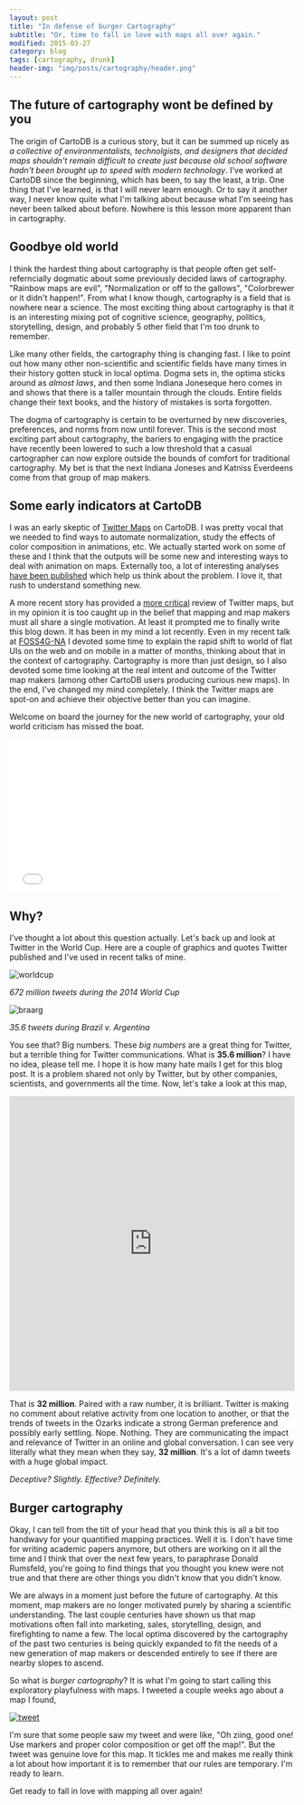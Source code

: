 ```yaml
---
layout: post
title: "In defense of burger Cartography"
subtitle: "Or, time to fall in love with maps all over again."
modified: 2015-03-27
category: blog
tags: [cartography, drunk]
header-img: "img/posts/cartography/header.png"
---
```


## The future of cartography wont be defined by you

The origin of CartoDB is a curious story, but it can be summed up nicely as _a collective of environmentalists, technolgists, and designers that decided maps shouldn't remain difficult to create just because old school software hadn't been brought up to speed with modern technology_. I've worked at CartoDB since the beginning, which has been, to say the least, a trip. One thing that I've learned, is that I will never learn enough. Or to say it another way, I never know quite what I'm talking about because what I'm seeing has never been talked about before. Nowhere is this lesson more apparent than in cartography.

## Goodbye old world

I think the hardest thing about cartography is that people often get self-referncially dogmatic about some previously decided laws of cartography. "Rainbow maps are evil", "Normalization or off to the gallows", "Colorbrewer or it didn't happen!". From what I know though, cartography is a field that is nowhere near a science. The most exciting thing about cartography is that it is an interesting mixing pot of cognitive science, geography, politics, storytelling, design, and probably 5 other field that I'm too drunk to remember. 

Like many other fields, the cartography thing is changing fast. I like to point out how many other non-scientific and scientific fields have many times in their history gotten stuck in local optima. Dogma sets in, the optima sticks around as _almost laws_, and then some Indiana Joneseque hero comes in and shows that there is a taller mountain through the clouds. Entire fields change their text books, and the history of mistakes is sorta forgotten. 

The dogma of cartography is certain to be overturned by new discoveries, preferences, and norms from now until forever. This is the second most exciting part about cartography, the bariers to engaging with the practice have recently been lowered to such a low threshold that a casual cartographer can now explore outside the bounds of comfort for traditional cartography. My bet is that the next Indiana Joneses and Katniss Everdeens come from that group of map makers. 

## Some early indicators at CartoDB

I was an early skeptic of [Twitter Maps](http://blog.cartodb.com/twitter-maps/) on CartoDB. I was pretty vocal that we needed to find ways to automate normalization, study the effects of color composition in animations, etc. We actually started work on some of these and I think that the outputs will be some new and interesting ways to deal with animation on maps. Externally too, a lot of interesting analyses [have been published](http://www.floatingsheep.org/2014/08/mapping-ferguson-tweets-or-more-maps.html) which help us think about the problem. I love it, that rush to understand something new. 

A more recent story has provided a [more critical](http://www.citylab.com/housing/2015/03/why-most-twitter-maps-cant-be-trusted/388586/) review of Twitter maps, but in my opinion it is too caught up in the belief that mapping and map makers must all share a single motivation. At least it prompted me to finally write this blog down. It has been in my mind a lot recently. Even in my recent talk at [FOSS4G-NA](https://2015.foss4g-na.org/session/what-map) I devoted some time to explain the rapid shift to world of flat UIs on the web and on mobile in a matter of months, thinking about that in the context of cartography. Cartography is more than just design, so I also devoted some time looking at the real intent and outcome of the Twitter map makers (among other CartoDB users producing curious new maps). In the end, I've changed my mind completely. I think the Twitter maps are spot-on and achieve their objective better than you can imagine. 

Welcome on board the journey for the new world of cartography, your old world criticism has missed the boat.

<iframe src="//giphy.com/embed/3zBmNY3YOBbDG" width="480" height="270" frameBorder="0" style="max-width: 100%" class="giphy-embed" webkitAllowFullScreen mozallowfullscreen allowFullScreen></iframe>

## Why?

I've thought a lot about this question actually. Let's back up and look at Twitter in the World Cup. Here are a couple of graphics and quotes Twitter published and I've used in recent talks of mine.

![worldcup](/img/posts/cartography/world-cup.png)

_672 million tweets during the 2014 World Cup_

![braarg](/img/posts/cartography/bra-ger.png)

_35.6 tweets during Brazil v. Argentina_

You see that? Big numbers. These _big numbers_ are a great thing for Twitter, but a terrible thing for Twitter communications. What is **35.6 million**? I have no idea, please tell me. I hope it is how many hate mails I get for this blog post. It is a problem shared not only by Twitter, but by other companies, scientists, and governments all the time. Now, let's take a look at this map,

<iframe src="http://cartodb.com/v/worldcup/match/?TC=x&vis=30acae6a-0a51-11e4-8918-0e73339ffa50&h=t&t=Germany,B40903%7CArgentina,5CA2D1&m=7%2F13%2F2014%2016:00:00%20GMT,7%2F12%2F2014%2018:35:00GMT&g=147%7C#/2/-11.9/-8.1/0" width='100%' height='520' frameborder='0'  allowfullscreen webkitallowfullscreen mozallowfullscreen oallowfullscreen msallowfullscreen></iframe>

That is **32 million**. Paired with a raw number, it is brilliant. Twitter is making no comment about relative activity from one location to another, or that the trends of tweets in the Ozarks indicate a strong German preference and possibly early settling. Nope. Nothing. They are communicating the impact and relevance of Twitter in an online and global conversation. I can see very literally what they mean when they say, **32 million**. It's a lot of damn tweets with a huge global impact. 

_Deceptive? Slightly. Effective? Definitely._

## Burger cartography

Okay, I can tell from the tilt of your head that you think this is all a bit too handwavy for your quantified mapping practices. Well it is. I don't have time for writing academic papers anymore, but others are working on it all the time and I think that over the next few years, to paraphrase Donald Rumsfeld, you're going to find things that you thought you knew were not true and that there are other things you didn't know that you didn't know.

We are always in a moment just before the future of cartography. At this moment, map makers are no longer motivated purely by sharing a scientific understanding. The last couple centuries have shown us that map motivations often fall into marketing, sales, storytelling, design, and firefighting to name a few. The local optima discovered by the cartography of the past two centuries is being quickly expanded to fit the needs of a new generation of map makers or descended entirely to see if there are nearby slopes to ascend. 

So what is _burger cartography_? It is what I'm going to start calling this exploratory playfulness with maps. I tweeted a couple weeks ago about a map I found,

[![tweet](/img/posts/cartography/burger.png)](https://twitter.com/andrewxhill/status/576442676419125248)

I'm sure that some people saw my tweet and were like, "Oh ziing, good one! Use markers and proper color composition or get off the map!". But the tweet was genuine love for this map. It tickles me and makes me really think a lot about how important it is to remember that our rules are temporary. I'm ready to learn.

Get ready to fall in love with mapping all over again!


